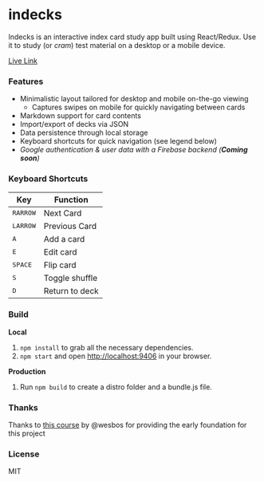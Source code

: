 # indecks
Indecks is an interactive index card study app built using React/Redux. Use it to study (or _cram_) test material on a desktop or a mobile device.

[Live Link](https://danyim.github.io/indecks/)

### Features
- Minimalistic layout tailored for desktop and mobile on-the-go viewing
  - Captures swipes on mobile for quickly navigating between cards
- Markdown support for card contents
- Import/export of decks via JSON
- Data persistence through local storage
- Keyboard shortcuts for quick navigation (see legend below)
- _Google authentication & user data with a Firebase backend (**Coming soon**)_

### Keyboard Shortcuts
| Key | Function |
| --- | -------- |
| <kbd>RARROW</kbd> | Next Card |
| <kbd>LARROW</kbd> | Previous Card |
| <kbd>A</kbd> | Add a card |
| <kbd>E</kbd> | Edit card |
| <kbd>SPACE</kbd> | Flip card |
| <kbd>S</kbd> | Toggle shuffle |
| <kbd>D</kbd> | Return to deck |

### Build
**Local**

1. `npm install` to grab all the necessary dependencies.
2. `npm start` and open [http://localhost:9406](http://localhost:9406) in your browser.

**Production**

1. Run `npm build` to create a distro folder and a bundle.js file.

### Thanks
Thanks to [this course](https://learnredux.com/) by @wesbos for providing the early foundation for this project

### License
  MIT
